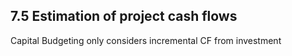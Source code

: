 ## 7.5 Estimation of project cash flows
Capital Budgeting only considers incremental CF from investment